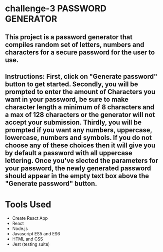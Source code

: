 # challenge-3 PASSWORD GENERATOR

## This project is a password generator that compiles random set of letters, numbers and characters for a secure password for the user to use.


## Instructions: First, click on "Generate password" button to get started. Secondly, you will be prompted to enter the amount of Characters you want in your password, be sure to make character length a minimum of 8 characters and a max of 128 characters or the generator will not accept your submission. Thirdly, you will be prompted if you want any numbers, uppercase, lowercase, numbers and symbols. If you do not choose any of these choices then it will give you by default a password with all uppercase lettering. Once you've slected the parameters for your password, the newly generated password should appear in the empty text box above the "Generate password" button.


# Tools Used
* Create React App
* React
* Node.js
* Javascript ES5 and ES6
* HTML and CSS
* Jest (testing suite)
